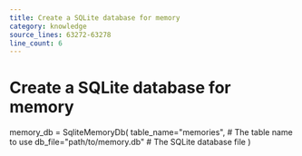 ```yaml
---
title: Create a SQLite database for memory
category: knowledge
source_lines: 63272-63278
line_count: 6
---
```


# Create a SQLite database for memory
memory_db = SqliteMemoryDb(
    table_name="memories",  # The table name to use
    db_file="path/to/memory.db"  # The SQLite database file
)

